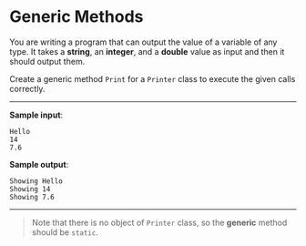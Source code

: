 # Generic Methods

You are writing a program that can output the value of a variable of any type. It takes a **string**, an **integer**, and a **double** value as input and then it should output them.

Create a generic method `Print` for a `Printer` class to execute the given calls correctly.

---

**Sample input**:  
```
Hello
14
7.6
```

**Sample output**:  
```
Showing Hello
Showing 14
Showing 7.6
```

---

>Note that there is no object of `Printer` class, so the **generic** method should be `static`.

